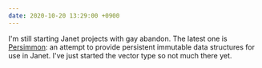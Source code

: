 ```yaml
---
date: 2020-10-20 13:29:00 +0900
---
```


I'm still starting Janet projects with gay abandon. The latest one is [Persimmon](https://github.com/pyrmont/persimmon): an attempt to provide persistent immutable data structures for use in Janet. I've just started the vector type so not much there yet.
